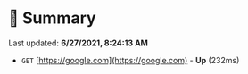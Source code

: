 # 📖 Summary
Last updated: **6/27/2021, 8:24:13 AM**

- `GET` [https://google.com](https://google.com) - **Up** (232ms)
